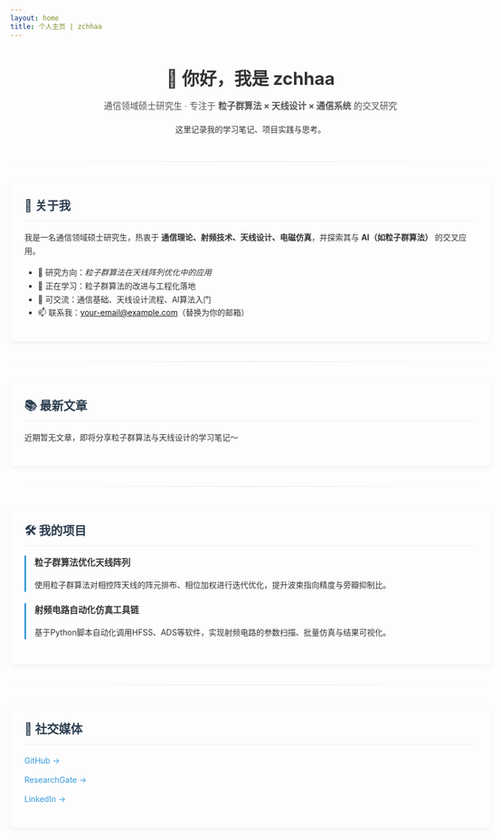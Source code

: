 ```yaml
---
layout: home
title: 个人主页 | zchhaa
---
```


<!-- 顶部欢迎区 -->
<div class="hero">
  <h1>👋 你好，我是 zchhaa</h1>
  <p class="hero-subtitle">
    通信领域硕士研究生 · 专注于 <strong>粒子群算法 × 天线设计 × 通信系统</strong> 的交叉研究
  </p>
  <p>这里记录我的学习笔记、项目实践与思考。</p>
</div>

<hr class="divider">

<!-- 关于我 模块 -->
<div class="card">
  <h2>📝 关于我</h2>
  <p>
    我是一名通信领域硕士研究生，热衷于 <strong>通信理论、射频技术、天线设计、电磁仿真</strong>，并探索其与 <strong>AI（如粒子群算法）</strong> 的交叉应用。
  </p>
  <ul>
    <li>🔭 研究方向：<em>粒子群算法在天线阵列优化中的应用</em></li>
    <li>🌱 正在学习：粒子群算法的改进与工程化落地</li>
    <li>💬 可交流：通信基础、天线设计流程、AI算法入门</li>
    <li>📫 联系我：<a href="mailto:zhouh268@mail2.sysu.edu.cn">your-email@example.com</a>（替换为你的邮箱）</li>
  </ul>
</div>

<hr class="divider">

<!-- 最新文章 模块 -->
<div class="card">
  <h2>📚 最新文章</h2>
  <!-- 若后续用Jekyll博客功能，可通过Liquid循环自动生成：
  {% for post in site.posts limit:3 %}
  <article class="post-preview">
    <a href="{{ post.url }}">{{ post.title }}</a>
    <time datetime="{{ post.date | date_to_xmlschema }}">{{ post.date | date: "%Y-%m-%d" }}</time>
    <p>{{ post.excerpt | strip_html | truncate: 120 }}</p>
  </article>
  {% endfor %}
  -->
  <p>近期暂无文章，即将分享粒子群算法与天线设计的学习笔记～</p>
</div>

<hr class="divider">

<!-- 我的项目 模块 -->
<div class="card">
  <h2>🛠️ 我的项目</h2>
  <ul class="project-list">
    <li>
      <h3>粒子群算法优化天线阵列</h3>
      <p>使用粒子群算法对相控阵天线的阵元排布、相位加权进行迭代优化，提升波束指向精度与旁瓣抑制比。</p>
    </li>
    <li>
      <h3>射频电路自动化仿真工具链</h3>
      <p>基于Python脚本自动化调用HFSS、ADS等软件，实现射频电路的参数扫描、批量仿真与结果可视化。</p>
    </li>
  </ul>
</div>

<hr class="divider">

<!-- 社交媒体 模块 -->
<div class="card">
  <h2>🔗 社交媒体</h2>
  <ul class="social-links">
    <li><a href="https://github.com/zhouh406" target="_blank">GitHub →</a></li>
    <li><a href="https://www.researchgate.net/" target="_blank">ResearchGate →</a> <!-- 替换为你的链接 --></li>
    <li><a href="https://www.linkedin.com/" target="_blank">LinkedIn →</a> <!-- 替换为你的链接 --></li>
  </ul>
</div>

<style>
  /* 全局基础样式 */
  body {
    font-family: -apple-system, BlinkMacSystemFont, "Segoe UI", Roboto, Helvetica, Arial, sans-serif;
    line-height: 1.7;
    max-width: 850px;
    margin: 0 auto;
    padding: 25px 20px;
    color: #333;
  }

  /* 顶部欢迎区样式 */
  .hero {
    text-align: center;
    margin-bottom: 45px;
  }
  .hero h1 {
    font-size: 2.2em;
    margin-bottom: 10px;
  }
  .hero-subtitle {
    font-size: 1.1em;
    color: #555;
    margin-top: 0;
  }

  /* 卡片模块样式 */
  .card {
    background-color: #fdfdfd;
    border-radius: 8px;
    padding: 25px;
    margin-bottom: 30px;
    box-shadow: 0 3px 8px rgba(0, 0, 0, 0.05);
    transition: box-shadow 0.3s ease;
  }
  .card:hover {
    box-shadow: 0 5px 15px rgba(0, 0, 0, 0.08);
  }
  .card h2 {
    margin-top: 0;
    color: #2c3e50;
    border-bottom: 1px solid #eee;
    padding-bottom: 8px;
  }

  /* 分隔线样式 */
  .divider {
    border: 0;
    height: 1px;
    background: linear-gradient(90deg, transparent, rgba(0, 0, 0, 0.1), transparent);
    margin: 35px 0;
  }

  /* 项目列表样式 */
  .project-list {
    list-style: none;
    padding-left: 0;
  }
  .project-list li {
    margin-bottom: 20px;
    border-left: 3px solid #3498db;
    padding-left: 15px;
  }
  .project-list h3 {
    margin: 0 0 8px 0;
    font-size: 1.1em;
  }

  /* 社交链接样式 */
  .social-links {
    list-style: none;
    padding-left: 0;
  }
  .social-links li {
    margin: 10px 0;
  }
  .social-links a {
    color: #3498db;
    text-decoration: none;
    transition: color 0.2s ease;
  }
  .social-links a:hover {
    color: #2980b9;
    text-decoration: underline;
  }
</style>
